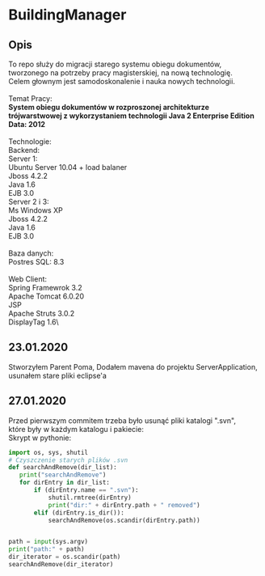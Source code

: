 # BuildingManager

## Opis  
To repo służy do migracji starego systemu obiegu dokumentów, tworzonego na potrzeby pracy magisterskiej, na nową technologię.\
Celem głownym jest samodoskonalenie i nauka nowych technologii.\
\
Temat Pracy:\
**System obiegu dokumentów w rozproszonej architekturze\
trójwarstwowej z wykorzystaniem technologii Java 2 Enterprise Edition**\
**Data: 2012**\
\
Technologie:\
Backend:\
Server 1:\
  Ubuntu Server 10.04 + load balaner\
  Jboss 4.2.2\
  Java 1.6\
  EJB 3.0\
Server 2 i 3:\
 Ms Windows XP\
  Jboss 4.2.2\
  Java 1.6\
  EJB 3.0\
\
Baza danych:\
  Postres SQL: 8.3\
\
Web Client:\
  Spring Framewrok 3.2\
  Apache Tomcat 6.0.20\
  JSP\
  Apache Struts 3.0.2\
  DisplayTag 1.6\

## 23.01.2020
Stworzyłem Parent Poma, Dodałem mavena do projektu ServerApplication,\
usunałem stare pliki eclipse'a

## 27.01.2020

Przed pierwszym commitem trzeba było usunąć pliki katalogi ".svn",\
 które były w każdym katalogu i pakiecie:\
 Skrypt w pythonie:
 
 ```python
import os, sys, shutil
# Czyszczenie starych plików .svn
def searchAndRemove(dir_list):
    print("searchAndRemove")
    for dirEntry in dir_list:
        if (dirEntry.name == ".svn"):
            shutil.rmtree(dirEntry)
            print("dir:" + dirEntry.path + " removed")
        elif (dirEntry.is_dir()):
            searchAndRemove(os.scandir(dirEntry.path))


path = input(sys.argv)
print("path:" + path)
dir_iterator = os.scandir(path)
searchAndRemove(dir_iterator)
```
